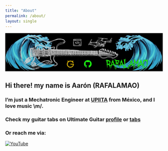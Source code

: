 ```yaml
---
title: "About"
permalink: /about/
layout: single
---
```


<img src="https://raw.githubusercontent.com/RAFALAMAO/RAFALAMAO/main/portadita.JPG" width="3000">

## Hi there! my name is Aarón (RAFALAMAO)

### I’m just a Mechatronic Engineer at [UPIITA](https://www.upiita.ipn.mx/) from México, and I love music \m/.

### Check my guitar tabs on Ultimate Guitar [profile](https://www.ultimate-guitar.com/u/perroconpelos) or [tabs](https://www.ultimate-guitar.com/contribution/11629152-perroconpelos/tabs) 

### Or reach me via:

[![YouTube](https://img.shields.io/badge/YouTube-D14836?style=for-the-badge&logo=youtube&logoColor=white)](https://www.youtube.com/channel/UCURD3N9TC9OJn0BWRf2J8oA)

